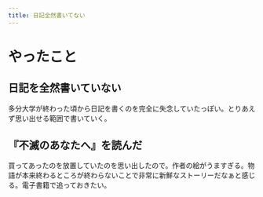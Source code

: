 ```yaml
---
title: 日記全然書いてない
---
```


# やったこと

## 日記を全然書いていない

多分大学が終わった頃から日記を書くのを完全に失念していたっぽい。とりあえず思い出せる範囲で書いていく。

## 『不滅のあなたへ』を読んだ

買ってあったのを放置していたのを思い出したので。作者の絵がうますぎる。物語が本来終わるところが終わらないことで非常に新鮮なストーリーだなぁと感じる。電子書籍で追っておきたい。
